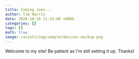 ```yaml
---
title: Coming soon...
author: Tim Harris
date: 2020-10-16 11:33:00 +0800
categories: []
tags: []
math: true
image: /assets/img/sample/devices-mockup.png
---
```


Welcome to my site! Be patient as I'm still setting it up. Thanks!
